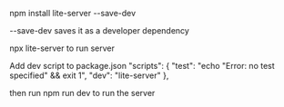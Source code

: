 npm install lite-server --save-dev

--save-dev saves it as a developer dependency

npx lite-server to run server


Add dev script to package.json
"scripts": {
    "test": "echo \"Error: no test specified\" && exit 1",
    "dev": "lite-server"
  },

then run 
npm run dev 
to run the server